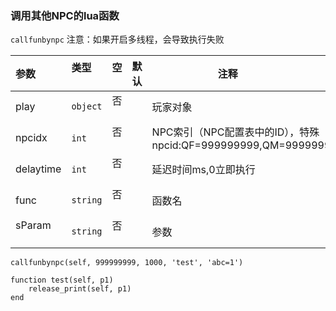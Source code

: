 ### 调用其他NPC的lua函数
`callfunbynpc` 注意：如果开启多线程，会导致执行失败

| 参数      | 类型     | 空   | 默认 | 注释                                                                                                |
| :-------- | :------- | :--- | ---- | --------------------------------------------------------------------------------------------------- |
| play      | `object` | 否   |      | 玩家对象                                                                                            |
| npcidx    | `int`    | 否   |      | NPC索引（NPC配置表中的ID），特殊npcid:QF=999999999,QM=999999996,LuaCond=999999995,LuaFunc=999999994 |
| delaytime | `int`    | 否   |      | 延迟时间ms,0立即执行                                                                                |
| func      | `string` | 否   |      | 函数名                                                                                              |
| sParam    | `string` | 否   |      | 参数                                                                                                |

```
callfunbynpc(self, 999999999, 1000, 'test', 'abc=1')
  
function test(self, p1)
    release_print(self, p1)     
end
```

